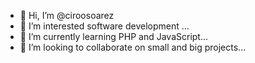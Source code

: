 - 👋 Hi, I’m @ciroosoarez
- 👀 I’m interested software development ...
- 🌱 I’m currently learning PHP and JavaScript...
- 💞️ I’m looking to collaborate on small and big projects...


<!---
ciroosoarez/ciroosoarez is a ✨ special ✨ repository because its `README.md` (this file) appears on your GitHub profile.
You can click the Preview link to take a look at your changes.
--->
